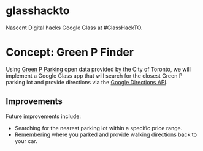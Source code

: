 glasshackto
===========

Nascent Digital hacks Google Glass at #GlassHackTO.

Concept: Green P Finder
=======================

Using [Green P Parking](http://www1.toronto.ca/wps/portal/contentonly?vgnextoid=b0993228eb22a310VgnVCM1000003dd60f89RCRD&vgnextchannel=1a66e03bb8d1e310VgnVCM10000071d60f89RCRD) open data provided by the City of Toronto, we will implement a Google Glass app that will search for the closest Green P parking lot and provide directions via the [Google Directions API](https://developers.google.com/maps/documentation/directions/).

Improvements
------------

Future improvements include:

* Searching for the nearest parking lot within a specific price range.
* Remembering where you parked and provide walking directions back to your car.
